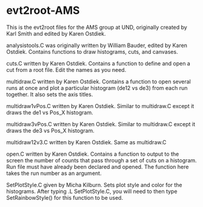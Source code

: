 # evt2root-AMS
This is the evt2root files for the AMS group at UND, originally created by Karl Smith and edited by Karen Ostdiek.

analysistools.C was originally written by William Bauder, edited by Karen Ostdiek. Contains functions to draw histograms, cuts, and canvases.

cuts.C written by Karen Ostdiek. Contains a function to define and open a cut from a root file. Edit the names as you need.

multidraw.C written by Karen Ostdiek. Contains a function to open several runs at once and plot a particular histogram (de12 vs de3) from each run together. It also sets the axis titles.

multidraw1vPos.C written by Karen Ostdiek. Similar to multidraw.C except it draws the de1 vs Pos_X histogram.

multidraw3vPos.C written by Karen Ostdiek. Similar to multidraw.C except it draws the de3 vs Pos_X histogram.

multidraw12v3.C written by Karen Ostdiek. Same as multidraw.C

open.C written by Karen Ostdiek. Contains a function to output to the screen the number of counts that pass through a set of cuts on a histogram. Run file must have already been declared and opened. The function here takes the run number as an argument.

SetPlotStyle.C given by Micha Kilburn. Sets plot style and color for the histograms. After typing .L SetPlotStyle.C, you will need to then type SetRainbowStyle() for this function to be used.
